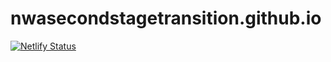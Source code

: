 # nwasecondstagetransition.github.io

[![Netlify Status](https://api.netlify.com/api/v1/badges/4b392d65-7ae1-4717-89ce-0b8d636cb272/deploy-status)](https://app.netlify.com/sites/nwasst/deploys)

